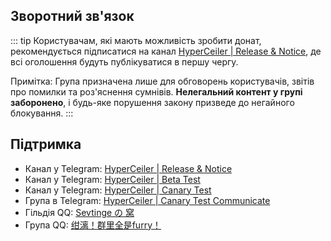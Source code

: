 ## Зворотний зв'язок

::: tip
Користувачам, які мають можливість зробити донат, рекомендується підписатися на канал [HyperCeiler | Release & Notice](https://t.me/s/cemiuiler_release), де всі оголошення будуть публікуватися в першу чергу.

Примітка: Група призначена лише для обговорень користувачів, звітів про помилки та роз'яснення сумнівів. **Нелегальний контент у групі заборонено**, і будь-яке порушення закону призведе до негайного блокування.
:::

## Підтримка

- Канал у Telegram: [HyperCeiler | Release & Notice](https://t.me/s/cemiuiler_release)
- Канал у Telegram: [HyperCeiler | Beta Test](https://t.me/s/cemiuiler_beta)
- Канал у Telegram: [HyperCeiler | Canary Test](https://t.me/cemiuiler_canary)
- Група в Telegram: [HyperCeiler | Canary Test Communicate](https://t.me/cemiuiler_canary_feedback)
- Гільдія QQ: [Sevtinge の 窝](https://pd.qq.com/s/35ooe0ssj)
- Група QQ: [绀漓！群里全是furry！](https://jq.qq.com/?_wv=1027&k=TedCJq8V)